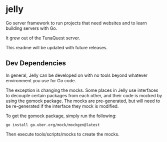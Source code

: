 # jelly

Go server framework to run projects that need websites and to learn building
servers with Go.

It grew out of the TunaQuest server.

This readme will be updated with future releases.

## Dev Dependencies

In general, Jelly can be developed on with no tools beyond whatever environment
you use for Go code.

The exception is changing the mocks. Some places in Jelly use interfaces to
decouple certain packages from each other, and their code is mocked by using the
gomock package. The mocks are pre-generated, but will need to be re-generated if
the interface they mock is modified.

To get the gomock package, simply run the following:

```
go install go.uber.org/mock/mockgen@latest
```

Then execute tools/scripts/mocks to create the mocks.